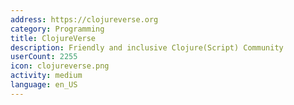 ```yaml
---
address: https://clojureverse.org
category: Programming
title: ClojureVerse
description: Friendly and inclusive Clojure(Script) Community
userCount: 2255
icon: clojureverse.png
activity: medium
language: en_US
---
```

